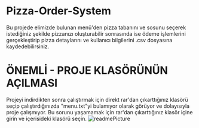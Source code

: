 # Pizza-Order-System
Bu projede elimizde bulunan menü'den pizza tabanını ve sosunu seçerek istediğiniz şekilde pizzanızı oluşturabilir sonrasında ise ödeme işlemlerini gerçekleştirip pizza   detaylarını ve kullanıcı bilgilerini .csv dosyasına kaydedebilirsiniz.


# ÖNEMLİ - PROJE KLASÖRÜNÜN AÇILMASI
Projeyi indirdikten sonra çalıştırmak için direkt rar'dan çıkarttığınız klasörü seçip çalıştırdığınızda "menu.txt"yi bulamıyor olarak görüyor ve dolayısıyla proje çalışmıyor.
Bu sorunu yaşamamak için rar'dan çıkarttığınız klasör içine girin ve içerisideki klasörü seçin.
![readmePicture](https://user-images.githubusercontent.com/101925448/224716977-6d13d2c5-2c8f-473b-9ea9-12ced8cefe36.jpg)


